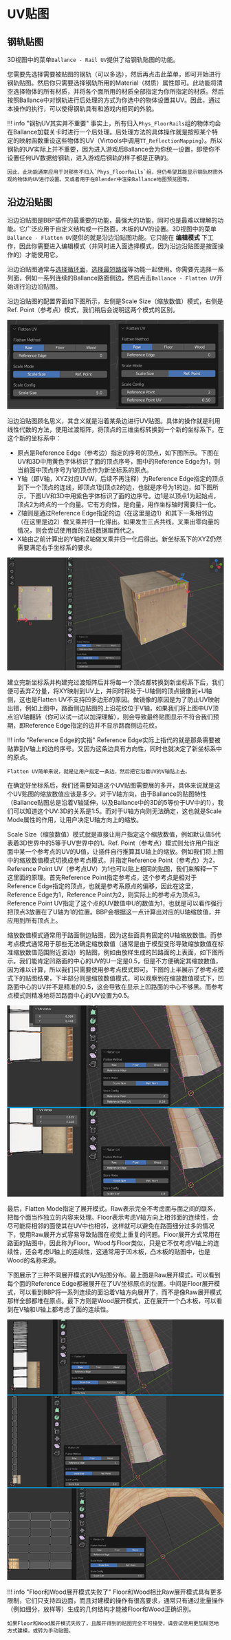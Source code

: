 # UV贴图

## 钢轨贴图

3D视图中的菜单`Ballance - Rail UV`提供了给钢轨贴图的功能。

您需要先选择需要被贴图的钢轨（可以多选），然后再点击此菜单，即可开始进行钢轨贴图。然后你只需要选择钢轨所用的Material（材质）属性即可。此功能将清空选择物体的所有材质，并将各个面所用的材质全部指定为你所指定的材质。然后按照Ballance中对钢轨进行后处理的方式为你选中的物体设置其UV。因此，通过本操作的执行，可以使得钢轨具有和游戏内相同的外貌。

!!! info "钢轨UV其实并不重要"
    事实上，所有归入`Phys_FloorRails`组的物体均会在Ballance加载关卡时进行一个后处理。后处理方法的具体操作就是按照某个特定的映射函数重设这些物体的UV（Virtools中调用`TT_ReflectionMapping`）。所以钢轨的UV实际上并不重要，因为进入游戏后Ballance会为你统一设置，即使你不设置任何UV数据给钢轨，进入游戏后钢轨的样子都是正确的。

    因此，此功能通常应用于对那些不归入`Phys_FloorRails`组，但仍希望其能显示钢轨材质外观的物体的UV进行设置。又或者用于在Blender中渲染Ballance地图预览图等。

## 沿边沿贴图

沿边沿贴图是BBP插件的最重要的功能，最强大的功能，同时也是最难以理解的功能。它广泛应用于自定义结构或一行路面，木板的UV的设置。3D视图中的菜单`Ballance - Flatten UV`提供的就是沿边沿贴图功能。它只能在 **编辑模式** 下工作，因此你需要进入编辑模式（并同时进入面选择模式，因为沿边沿贴图是按面操作的）才能使用它。

沿边沿贴图通常与[选择循环面](https://docs.blender.org/manual/en/4.2/modeling/meshes/selecting/loops.html)，[选择最短路径](https://docs.blender.org/manual/en/4.2/modeling/meshes/selecting/linked.html#bpy-ops-mesh-shortest-path-select)等功能一起使用。你需要先选择一系列面，例如一系列连续的Ballance路面侧边，然后点击`Ballance - Flatten UV`开始进行沿边沿贴图。

沿边沿贴图的配置界面如下图所示，左侧是Scale Size（缩放数值）模式，右侧是Ref. Point（参考点）模式，我们稍后会说明这两个模式的区别。

![](../imgs/flatten-uv.png)

沿边沿贴图顾名思义，其含义就是沿着某条边进行UV贴图。具体的操作就是利用线性代数的方法，使用过渡矩阵，将顶点的三维坐标转换到一个新的坐标系下。在这个新的坐标系中：

* 原点是Reference Edge（参考边）指定的序号的顶点，如下图所示。下图在UV和3D中用黄色字体标识了面的顶点序号，图中的Reference Edge为1，则当前面中顶点序号为1的顶点作为新坐标系的原点。
* Y轴（即V轴，XYZ对应UVW，后续不再注释）为Reference Edge指定的顶点到下一个顶点的连线，即顶点1到顶点2的边，也就是序号为1的边，如下图所示，下图UV和3D中用紫色字体标识了面的边序号。边1是以顶点1为起始点，顶点2为终点的一个向量。它有方向性，是向量，用作坐标轴时需要归一化。
* Z轴则是通过Reference Edge指定的边（在这里是边1）和其下一条相邻边（在这里是边2）做叉乘并归一化得出。如果发生三点共线，叉乘出零向量的情况，则会尝试使用面的法线数据取而代之。
* X轴由之前计算出的Y轴和Z轴做叉乘并归一化后得出。新坐标系下的XYZ仍然需要满足右手坐标系的要求。

![](../imgs/flatten-uv-mechanism.png)

建立完新坐标系并构建完过渡矩阵后并将每一个顶点都转换到新坐标系下后，我们便可丢弃Z分量，将XY映射到UV上，并同时将处于-U轴侧的顶点镜像到+U轴侧，这也是Flatten UV不支持凹多边形的原因。做镜像的原因是为了防止UV映射出错，例如上图中，路面侧边贴图的上沿花纹位于V轴，如果我们将上图中UV顶点沿V轴翻转（你可以试一试以加深理解），则会导致最终贴图显示不符合我们预期，即Reference Edge指定的边并不显示路面侧边花纹。

!!! info "Reference Edge的实指"
    Reference Edge实际上指代的就是那条需要被贴靠到V轴上的边的序号。又因为这条边具有方向性，同时也就决定了新坐标系中的原点。
    
    Flatten UV简单来说，就是让用户指定一条边，然后把它沿着UV的V轴贴上去。

在确定好坐标系后，我们还需要知道这个UV贴图需要展的多开，具体来说就是这个UV贴图的缩放数值应该是多少。对于V轴方向，由于Ballance的贴图特性（Ballance贴图总是沿着V轴延伸，以及Ballance中的3D的5等价于UV中的1），我们可以知道这个UV:3D的关系是1:5。而对于U轴方向则无法确定，这也就是Scale Mode属性的作用，让用户决定U轴方向上的缩放。

Scale Size（缩放数值）模式就是直接让用户指定这个缩放数值，例如默认值5代表着3D世界中的5等于UV世界中的1。Ref. Point（参考点）模式则允许用户指定面中某一个参考点的UV的U值，让插件自行推算其U轴上的缩放。例如我们将上图中的缩放数值模式切换成参考点模式，并指定Reference Point（参考点）为2，Reference Point UV（参考点UV）为1也可以贴上相同的贴图，我们来解释一下这里面的原理。首先Reference Point指定参考点，这个参考点是相对于Reference Edge指定的顶点，也就是参考系原点的偏移，因此在这里，Reference Edge为1，Reference Point为2，则实际上的参考点为顶点3。Reference Point UV指定了这个点的UV数值中U的数值为1，也就是可以看作强行把顶点3放置在了U轴为1的位置。BBP会根据这一点计算出对应的U轴缩放值，并应用到所有顶点上。

缩放数值模式通常用于路面侧边贴图，因为这些面具有固定的U轴缩放数值。而参考点模式通常用于那些无法确定缩放数值（通常是由于模型变形导致缩放数值在标准缩放数值范围附近波动）的贴图，例如由放样生成的凹路面的上表面，如下图所示。我们能肯定凹路面的中心的UV的U一定是0.5，但是不方便确定其缩放数值，因为难以计算，所以我们只需要使用参考点模式即可。下图的上半展示了参考点模式下的贴图结果，下半部分则是缩放数值模式，可以观察到在缩放数值模式下，凹路面中心的UV并不是精准的0.5，这会导致在显示上凹路面的中心不够黑。而参考点模式则精准地将凹路面中心的UV设置为0.5。

![](../imgs/flatten-uv-scale-mode.png)

最后，Flatten Mode指定了展开模式。Raw表示完全不考虑面与面之间的联系，把每个面当作独立的内容来处理。Floor表示考虑V轴方向上相邻面的连续性，会尽可能将相邻的面使其在UV中也相邻，这样就可以避免在路面细分过多的情况下，使用Raw展开方式容易导致贴图在视觉上重复的问题。Floor展开方式常用在路面的贴图中，因此称为Floor。Wood与Floor类似，只是它不仅考虑V轴上的连续性，还会考虑U轴上的连续性，这通常用于凹木板，凸木板的贴图中，也是Wood的名称来源。

下图展示了三种不同展开模式的UV贴图分布。最上面是Raw展开模式，可以看到每个面的Reference Edge都被展开在了UV坐标原点的位置。中间是Floor展开模式，可以看到BBP将一系列连续的面沿着V轴方向展开了，而不是像Raw展开模式那样全部都堆在原点。最下方则是Wood展开模式，正在展开一个凸木板，可以看到在V轴和U轴上都考虑了面的连续性。

![](../imgs/flatten-uv-flatten-mode.png)

!!! info "Floor和Wood展开模式失败了"
    Floor和Wood相比Raw展开模式具有更多限制，它们只支持四边面，而且对建模的操作有很高要求，通常只有通过批量操作（例如细分，放样等）生成的几何结构才能被Floor和Wood正确识别。

    如果Floor和Wood展开模式失败了，且展开得到的贴图完全不可接受，请尝试使用更加规范地方式建模，或转为手动贴图。
